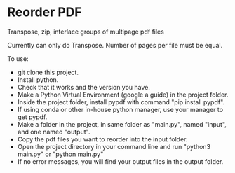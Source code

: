 # Reorder PDF
Transpose, zip, interlace groups of multipage pdf files

Currently can only do Transpose. Number of pages per file must be equal. 

To use: 
- git clone this project. 
- Install python. 
- Check that it works and the version you have. 
- Make a Python Virtual Environment (google a guide) in the project folder. 
- Inside the project folder, install pypdf with command "pip install pypdf". 
- If using conda or other in-house python manager, use your manager to get pypdf. 
- Make a folder in the project, in same folder as "main.py", named "input", and one named "output". 
- Copy the pdf files you want to reorder into the input folder.
- Open the project directory in your command line and run "python3 main.py" or "python main.py"
- If no error messages, you will find your output files in the output folder. 

